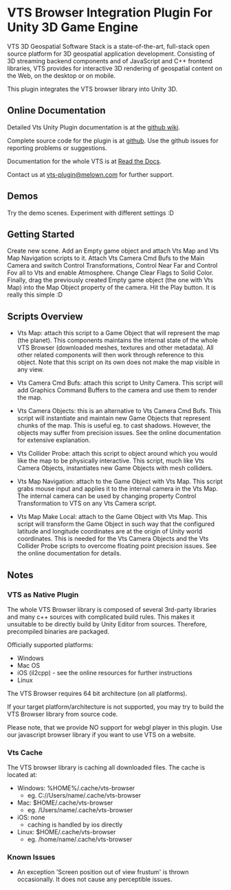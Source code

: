 # VTS Browser Integration Plugin For Unity 3D Game Engine

VTS 3D Geospatial Software Stack is a state-of-the-art, full-stack open source platform for 3D geospatial application development.
Consisting of 3D streaming backend components and of JavaScript and C++ frontend libraries, VTS provides for interactive 3D rendering of geospatial content on the Web, on the desktop or on mobile.

This plugin integrates the VTS browser library into Unity 3D.

## Online Documentation

Detailed Vts Unity Plugin documentation is at the
[github wiki](https://github.com/Melown/vts-browser-unity-plugin/wiki).

Complete source code for the plugin is at
[github](https://github.com/Melown/vts-browser-unity-plugin).
Use the github issues for reporting problems or suggestions.

Documentation for the whole VTS is at
[Read the Docs](https://melown.readthedocs.io).

Contact us at vts-plugin@melown.com for further support.

## Demos

Try the demo scenes.
Experiment with different settings :D

## Getting Started

Create new scene.
Add an Empty game object and attach Vts Map and Vts Map Navigation scripts to it.
Attach Vts Camera Cmd Bufs to the Main Camera and switch Control Transformations, Control Near Far and Control Fov all to Vts and enable Atmosphere.
Change Clear Flags to Solid Color.
Finally, drag the previously created Empty game object (the one with Vts Map) into the Map Object property of the camera.
Hit the Play button. It is really this simple :D

## Scripts Overview

- Vts Map: attach this script to a Game Object that will represent the map (the planet).
  This components maintains the internal state of the whole VTS Browser (downloaded meshes, textures and other metadata).
  All other related components will then work through reference to this object.
  Note that this script on its own does not make the map visible in any view.

- Vts Camera Cmd Bufs: attach this script to Unity Camera.
  This script will add Graphics Command Buffers to the camera and use them to render the map.

- Vts Camera Objects: this is an alternative to Vts Camera Cmd Bufs.
  This script will instantiate and maintain new Game Objects that represent chunks of the map.
  This is useful eg. to cast shadows.
  However, the objects may suffer from precision issues.
  See the online documentation for extensive explanation.

- Vts Collider Probe: attach this script to object around which you would like the map to be physically interactive.
  This script, much like Vts Camera Objects, instantiates new Game Objects with mesh colliders.

- Vts Map Navigation: attach to the Game Object with Vts Map.
  This script grabs mouse input and applies it to the internal camera in the Vts Map.
  The internal camera can be used by changing property Control Transformation to VTS on any Vts Camera script.

- Vts Map Make Local: attach to the Game Object with Vts Map.
  This script will transform the Game Object in such way that the configured latitude and longitude coordinates are at the origin of Unity world coordinates.
  This is needed for the Vts Camera Objects and the Vts Collider Probe scripts to overcome floating point precision issues.
  See the online documentation for details.

## Notes

### VTS as Native Plugin

The whole VTS Browser library is composed of several 3rd-party libraries and many c++ sources with complicated build rules.
This makes it unsuitable to be directly build by Unity Editor from sources.
Therefore, precompiled binaries are packaged.

Officially supported platforms:
- Windows
- Mac OS
- iOS (il2cpp) - see the online resources for further instructions
- Linux

The VTS Browser requires 64 bit architecture (on all platforms).

If your target platform/architecture is not supported, you may try to build the VTS Browser library from source code.

Please note, that we provide NO support for webgl player in this plugin.
Use our javascript browser library if you want to use VTS on a website.

### Vts Cache

The VTS browser library is caching all downloaded files.
The cache is located at:
- Windows: %HOME%/.cache/vts-browser
  - eg. C://Users/name/.cache/vts-browser
- Mac: $HOME/.cache/vts-browser
  - eg. /Users/name/.cache/vts-browser
- iOS: none
  - caching is handled by ios directly
- Linux: $HOME/.cache/vts-browser
  - eg. /home/name/.cache/vts-browser

### Known Issues

- An exception 'Screen position out of view frustum' is thrown occasionally.
  It does not cause any perceptible issues.
